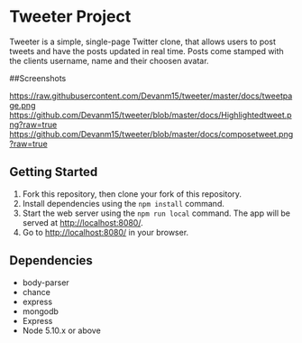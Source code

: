 # Tweeter Project

Tweeter is a simple, single-page Twitter clone, that allows users to post tweets and have the posts updated in real time. Posts come stamped with the clients username, name and their choosen avatar.

##Screenshots

https://raw.githubusercontent.com/Devanm15/tweeter/master/docs/tweetpage.png
https://github.com/Devanm15/tweeter/blob/master/docs/Highlightedtweet.png?raw=true
https://github.com/Devanm15/tweeter/blob/master/docs/composetweet.png?raw=true

## Getting Started

1. Fork this repository, then clone your fork of this repository.
2. Install dependencies using the `npm install` command.
3. Start the web server using the `npm run local` command. The app will be served at <http://localhost:8080/>.
4. Go to <http://localhost:8080/> in your browser.

## Dependencies

-   body-parser
-   chance
-   express
-   mongodb
-   Express
-   Node 5.10.x or above
